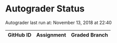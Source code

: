 # Autograder Status
Autograder last run at: November 13, 2018 at 22:40

| GitHub ID | Assignment | Graded Branch |
|-----------|------------|---------------|
